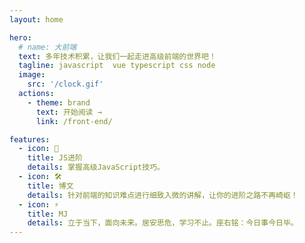 ```yaml
---
layout: home

hero:
  # name: 大前端
  text: 多年技术积累，让我们一起走进高级前端的世界吧！
  tagline: javascript  vue typescript css node
  image:
    src: '/clock.gif'
  actions:
    - theme: brand
      text: 开始阅读 →
      link: /front-end/

features:
  - icon: 🖖
    title: JS进阶
    details: 掌握高级JavaScript技巧。
  - icon: 🛠️
    title: 博文
    details: 针对前端的知识难点进行细致入微的讲解，让你的进阶之路不再崎岖！
  - icon: ⚡️
    title: MJ
    details: 立于当下，面向未来。居安思危，学习不止。座右铭：今日事今日毕。
---
```

